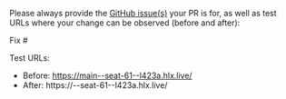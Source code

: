 Please always provide the [GitHub issue(s)](../issues) your PR is for, as well as test URLs where your change can be observed (before and after):

Fix #<gh-issue-id>

Test URLs:
- Before: https://main--seat-61--l423a.hlx.live/
- After: https://<branch>--seat-61--l423a.hlx.live/
